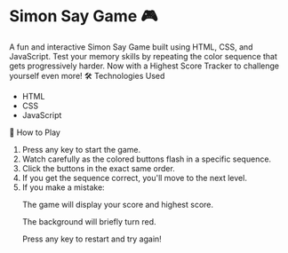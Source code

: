 <h1>Simon Say Game 🎮</h1>
A fun and interactive Simon Say Game built using HTML, CSS, and JavaScript. Test your memory skills by repeating the color sequence that gets progressively harder. Now with a Highest Score Tracker to challenge yourself even more!
🛠️ Technologies Used
<ul>
  <li>HTML</li>
  <li>CSS</li>
  <li> JavaScript</li>
</ul>

🎯 How to Play
<ol>
  <li>Press any key to start the game.</li>

<li>Watch carefully as the colored buttons flash in a specific sequence.</li>

<li>Click the buttons in the exact same order.</li>

<li>If you get the sequence correct, you'll move to the next level.</li>

<li>If you make a mistake:</li>

The game will display your score and highest score.

The background will briefly turn red.

Press any key to restart and try again!
</ol>
